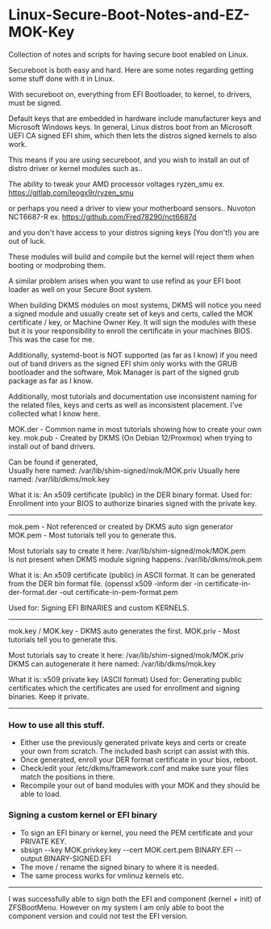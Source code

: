 # Linux-Secure-Boot-Notes-and-EZ-MOK-Key
Collection of notes and scripts for having secure boot enabled on Linux.

Secureboot is both easy and hard.
Here are some notes regarding getting some stuff done with it in Linux.

With secureboot on, everything from 
EFI Bootloader, to kernel, to drivers, must be signed.

Default keys that are embedded in hardware include manufacturer keys and Microsoft Windows keys.
In general, Linux distros boot from an Microsoft UEFI CA signed EFI shim, which then lets the distros signed kernels to also work. 

This means if you are using secureboot, and you wish to install an out of distro driver or kernel modules such as..
 
The ability to tweak your AMD processor voltages
ryzen_smu
ex. https://gitlab.com/leogx9r/ryzen_smu


or perhaps you need a driver to view your motherboard sensors.. 
Nuvoton NCT6687-R
ex. https://github.com/Fred78290/nct6687d

and you don't have access to your distros signing keys (You don't!) you are out of luck.

These modules will build and compile but the kernel will reject them when booting or modprobing them.

A similar problem arises when you want to use refind as your EFI boot loader as well on your Secure Boot system.

When building DKMS modules on most systems, DKMS will notice you need a signed module and usually create set of keys and certs, called the MOK certificate / key, or Machine Owner Key. It will sign the modules with these but it is your responsibility to enroll the certificate in your machines BIOS. This was the case for me.

Additionally, systemd-boot is NOT supported (as far as I know) if you need out of band drivers as the signed EFI shim only works with the GRUB bootloader and the software, Mok Manager is part of the signed grub package as far as I know.

Additionally, most tutorials and documentation use inconsistent naming for the related files, keys and certs as well as inconsistent placement. I've collected what I know here.

MOK.der - Common name in most tutorials showing how to create your own key.
mok.pub - Created by DKMS (On Debian 12/Proxmox) when trying to install out of band drivers.

Can be found if generated,  
Usually here named:  /var/lib/shim-signed/mok/MOK.priv
Usually here named:  /var/lib/dkms/mok.key

What it is: An x509 certificate (public) in the DER binary format.
Used for: Enrollment into your BIOS to authorize binaries signed with the private key.

--------------------------------
mok.pem - Not referenced or created by DKMS auto sign generator 
MOK.pem - Most tutorials tell you to generate this.

Most tutorials say to create it here: /var/lib/shim-signed/mok/MOK.pem    
Is not present when DKMS module signing happens: /var/lib/dkms/mok.pem

What it is: An x509 certificate (public) in ASCII format. It can be generated from the DER bin format file. (openssl x509 -inform der -in certificate-in-der-format.der -out certificate-in-pem-format.pem

Used for: Signing EFI BINARIES and custom KERNELS.

--------------------------------

mok.key / MOK.key - DKMS auto generates the first. 
MOK.priv - Most tutorials tell you to generate this.

Most tutorials say to create it here:  /var/lib/shim-signed/mok/MOK.priv
DKMS can autogenerate it here named:   /var/lib/dkms/mok.key

What it is: x509 private key (ASCII format) 
Used for: Generating public certificates which the certificates are used for enrollment and signing binaries. Keep it private.


----------------------------------

### How to use all this stuff.

- Either use the previously generated private keys and certs or create your own from scratch. The included bash script can assist with this.
- Once generated, enroll your DER format certificate in your bios, reboot.
- Check/edit your /etc/dkms/framework.conf and make sure your files match the positions in there.
- Recompile your out of band modules with your MOK and they should be able to load.

### Signing a custom kernel or EFI binary 

- To sign an EFI binary or kernel, you need the PEM certificate and your PRIVATE KEY. 
- sbsign --key MOK.privkey.key --cert MOK.cert.pem BINARY.EFI --output BINARY-SIGNED.EFI
- The move / rename the signed binary to where it is needed.
- The same process works for vmlinuz kernels etc.

------------------------------------------


I was successfully able to sign both the EFI and component (kernel + init) of ZFSBootMenu.
However on my system I am only able to boot the component version and could not test the EFI version.


